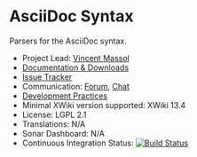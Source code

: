 # AsciiDoc Syntax

Parsers for the AsciiDoc syntax.

* Project Lead: [Vincent Massol](http://www.xwiki.org/xwiki/bin/view/XWiki/VincentMassol)
* [Documentation & Downloads](https://extensions.xwiki.org/xwiki/bin/view/Extension/AsciiDoc%20Syntax%201.0)
* [Issue Tracker](http://jira.xwiki.org/browse/XASCIIDOC)
* Communication: [Forum](https://dev.xwiki.org/xwiki/bin/view/Community/Discuss), [Chat](https://dev.xwiki.org/xwiki/bin/view/Community/Chat)
* [Development Practices](http://dev.xwiki.org)
* Minimal XWiki version supported: XWiki 13.4
* License: LGPL 2.1
* Translations: N/A
* Sonar Dashboard: N/A
* Continuous Integration Status: [![Build Status](http://ci.xwiki.org/job/XWiki%20Contrib/job/syntax-asciidoc/job/master/badge/icon)](http://ci.xwiki.org/job/XWiki%20Contrib/job/syntax-asciidoc/job/master/)
